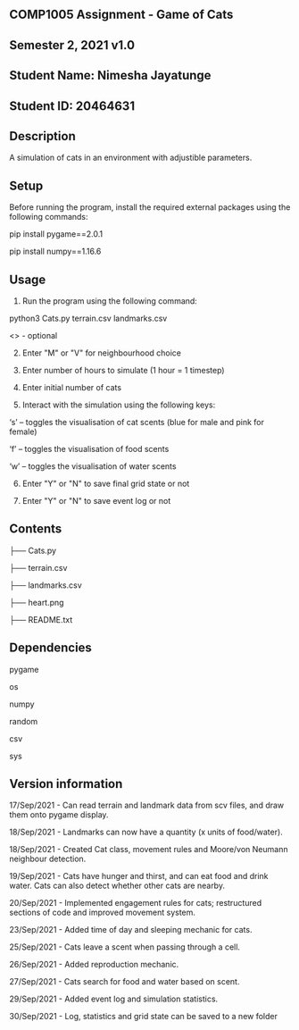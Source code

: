 ## 
## COMP1005 Assignment - Game of Cats
## Semester 2, 2021 v1.0
##
## Student Name: Nimesha Jayatunge
## Student ID: 20464631
##

## Description

A simulation of cats in an environment with adjustible parameters. 

## Setup

Before running the program, install the required external packages using the following commands:

pip install pygame==2.0.1

pip install numpy==1.16.6


## Usage

1. Run the program using the following command:

python3 Cats.py terrain.csv landmarks.csv

<> - optional

2. Enter "M" or "V" for neighbourhood choice

3. Enter number of hours to simulate (1 hour = 1 timestep)

4. Enter initial number of cats

5. Interact with the simulation using the following keys:

‘s’ – toggles the visualisation of cat scents (blue for male and pink for female)

‘f’ – toggles  the visualisation of food scents

‘w’ – toggles  the visualisation of water scents

6. Enter "Y" or "N" to save final grid state or not

7. Enter "Y" or "N" to save event log or not

 
## Contents  
 
├── Cats.py

├── terrain.csv

├── landmarks.csv

├── heart.png

├── README.txt

## Dependencies 

pygame

os

numpy

random

csv

sys 
 
## Version information 
 
17/Sep/2021 - Can read terrain and landmark data from scv files, and draw them onto pygame display.

18/Sep/2021 - Landmarks can now have a quantity (x units of food/water).

18/Sep/2021 - Created Cat class, movement rules and Moore/von Neumann neighbour detection.

19/Sep/2021 - Cats have hunger and thirst, and can eat food and drink water. Cats can also detect whether other cats are nearby.

20/Sep/2021 - Implemented engagement rules for cats; restructured sections of code and improved movement system.

23/Sep/2021 - Added time of day and sleeping mechanic for cats.

25/Sep/2021 - Cats leave a scent when passing through a cell.

26/Sep/2021 - Added reproduction mechanic.

27/Sep/2021 - Cats search for food and water based on scent.

29/Sep/2021 - Added event log and simulation statistics.

30/Sep/2021 - Log, statistics and grid state can be saved to a new folder